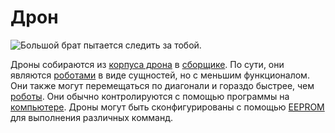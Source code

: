 # Дрон

![Большой брат пытается следить за тобой.](item:opencomputers:drone)

Дроны собираются из [корпуса дрона](droneCase1.md) в [сборщике](../block/assembler.md). По сути, они являются [роботами](../block/robot.md) в виде сущностей, но с меньшим функционалом. Они также могут перемещаться по диагонали и гораздо быстрее, чем [роботы](../block/robot.md). Они обычно контролируются с помощью программы на [компьютере](../general/computer.md). Дроны могут быть сконфигурированы с помощью [EEPROM](eeprom.md) для выполнения различных комманд.
